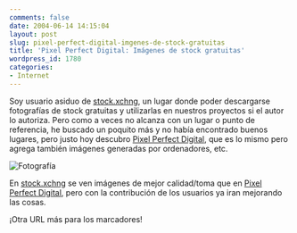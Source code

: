 ```yaml
---
comments: false
date: 2004-06-14 14:15:04
layout: post
slug: pixel-perfect-digital-imgenes-de-stock-gratuitas
title: 'Pixel Perfect Digital: Imágenes de stock gratuitas'
wordpress_id: 1780
categories:
- Internet
---
```


Soy usuario asiduo de [stock.xchng](http://www.sxc.hu/), un lugar donde poder descargarse fotografías de stock gratuitas y utilizarlas en nuestros proyectos si el autor lo autoriza. Pero como a veces no alcanza con un lugar o punto de referencia, he buscado un poquito más y no había encontrado buenos lugares, pero justo hoy descubro [Pixel Perfect Digital](http://www.pixelperfectdigital.com/), que es lo mismo pero agrega también imágenes generadas por ordenadores, etc.





![Fotografía](http://www.minid.net/images/picsfree.png)





En [stock.xchng](http://www.sxc.hu/) se ven imágenes de mejor calidad/toma que en [Pixel Perfect Digital](http://www.pixelperfectdigital.com/), pero con la contribución de los usuarios ya iran mejorando las cosas.





¡Otra URL más para los marcadores!




 
